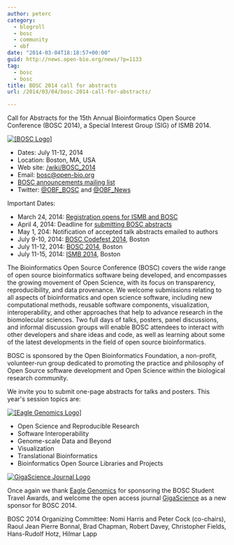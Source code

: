 ```yaml
---
author: peterc
category:
  - blogroll
  - bosc
  - community
  - obf
date: "2014-03-04T18:18:57+00:00"
guid: http://news.open-bio.org/news/?p=1133
tag:
  - bosc
  - bosc
title: BOSC 2014 call for abstracts
url: /2014/03/04/bosc-2014-call-for-abstracts/

---
```

Call for Abstracts for the 15th Annual Bioinformatics Open Source Conference (BOSC 2014), a Special Interest Group (SIG) of ISMB 2014.

[![[BOSC Logo]](/w/images/b/b0/Pear.png)](/wiki/BOSC_2014)

- Dates: July 11-12, 2014
- Location: Boston, MA, USA
- Web site: [/wiki/BOSC\_2014](/wiki/BOSC_2014)
- Email: bosc@open-bio.org
- [BOSC announcements mailing list](http://lists.open-bio.org/mailman/listinfo/bosc-announce)
- Twitter: [@OBF\_BOSC](https://twitter.com/OBF_BOSC "OBF Bioinformatics Open Source Conference (BOSC)") and [@OBF\_News](https://twitter.com/OBF_news "Open Bioinformatics Foundation (OBF) News")

Important Dates:

- March 24, 2014: [Registration opens for ISMB and BOSC](https://www.iscb.org/ismb2014-registration)
- April 4, 2014: Deadline for [submitting BOSC abstracts](/wiki/BOSC_Abstract_Submission "BOSC abstract submission")
- May 1, 204: Notification of accepted talk abstracts emailed to authors
- July 9-10, 2014: [BOSC Codefest 2014](/wiki/Codefest_2014 "BOSC Codefest 2014"), Boston
- July 11-12, 2014: [BOSC 2014](/wiki/BOSC_2014 "BOSC 2014"), Boston
- July 11-15, 2014: [ISMB 2014](https://www.iscb.org/ismb2014 "ISMB 2014 conference"), Boston

The Bioinformatics Open Source Conference (BOSC) covers the wide range of open source bioinformatics software being developed, and encompasses the growing movement of Open Science, with its focus on transparency, reproducibility, and data provenance. We welcome submissions relating to all aspects of bioinformatics and open science software, including new computational methods, reusable software components, visualization, interoperability, and other approaches that help to advance research in the biomolecular sciences. Two full days of talks, posters, panel discussions, and informal discussion groups will enable BOSC attendees to interact with other developers and share ideas and code, as well as learning about some of the latest developments in the field of open source bioinformatics.

BOSC is sponsored by the Open Bioinformatics Foundation, a non-profit, volunteer-run group dedicated to promoting the practice and philosophy of Open Source software development and Open Science within the biological research community.

We invite you to submit one-page abstracts for talks and posters. This year's session topics are:

[![[Eagle Genomics Logo]](/w/images/thumb/5/5f/Eagle_logo_2013.jpg/120px-Eagle_logo_2013.jpg)](http://www.eaglegenomics.com/)

- Open Science and Reproducible Research
- Software Interoperability
- Genome-scale Data and Beyond
- Visualization
- Translational Bioinformatics
- Bioinformatics Open Source Libraries and Projects

[![GigaScience Journal Logo](/w/images/thumb/b/bb/Gigascience-07.png/200px-Gigascience-07.png)](http://www.gigasciencejournal.com/)

Once again we thank [Eagle Genomics](http://www.eaglegenomics.com/) for sponsoring the BOSC Student Travel Awards, and welcome the open access journal [GigaScience](http://www.gigasciencejournal.com/) as a new sponsor for BOSC 2014.

BOSC 2014 Organizing Committee:
Nomi Harris and Peter Cock (co-chairs), Raoul Jean Pierre Bonnal, Brad Chapman, Robert Davey, Christopher Fields, Hans-Rudolf Hotz, Hilmar Lapp
